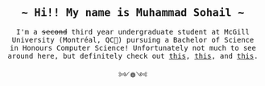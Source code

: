 <h2 align="center"><samp>~ Hi!! My name is Muhammad Sohail ~</samp></h2>

<p align="center"><samp>I'm a <s>second</s> third year undergraduate student at McGill University (Montréal, QC📍) pursuing a Bachelor of Science in Honours
                          Computer Science! Unfortunately not much to see around here, but definitely check out 
                          <a href="https://github.com/msohaill/wrappedify">this</a>, <a href="https://github.com/msohaill/personal-site">this</a>, and <a href="https://github.com/msohaill/spotify-tableau">this</a>.</samp></p>

<p align="center">༻❁༺</p>

